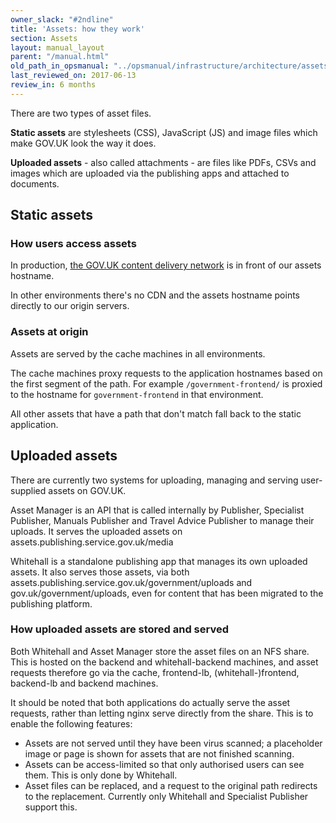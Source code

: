 ```yaml
---
owner_slack: "#2ndline"
title: 'Assets: how they work'
section: Assets
layout: manual_layout
parent: "/manual.html"
old_path_in_opsmanual: "../opsmanual/infrastructure/architecture/assets.md"
last_reviewed_on: 2017-06-13
review_in: 6 months
---
```


There are two types of asset files.

**Static assets** are stylesheets (CSS), JavaScript (JS) and image files which
make GOV.UK look the way it does. 

**Uploaded assets** - also called attachments - are files like PDFs, CSVs and
images which are uploaded via the publishing apps and attached to documents.

## Static assets

### How users access assets

In production, [the GOV.UK content delivery network](cdn.html)
is in front of our assets hostname.

In other environments there's no CDN and the assets hostname points
directly to our origin servers.

### Assets at origin

Assets are served by the cache machines in all environments.

The cache machines proxy requests to the application hostnames based
on the first segment of the path. For example `/government-frontend/`
is proxied to the hostname for `government-frontend` in that environment.

All other assets that have a path that don't match fall back to the
static application.

## Uploaded assets

There are currently two systems for uploading, managing and serving
user-supplied assets on GOV.UK.
 
Asset Manager is an API that is called internally by Publisher, Specialist
Publisher, Manuals Publisher and Travel Advice Publisher to manage their
uploads. It serves the uploaded assets on assets.publishing.service.gov.uk/media
 
Whitehall is a standalone publishing app that manages its own uploaded assets.
It also serves those assets, via both
assets.publishing.service.gov.uk/government/uploads and
gov.uk/government/uploads, even for content that has been migrated to the
publishing platform.

### How uploaded assets are stored and served

Both Whitehall and Asset Manager store the asset files on an NFS share. This is
hosted on the backend and whitehall-backend machines, and asset requests
therefore go via the cache, frontend-lb, (whitehall-)frontend, backend-lb and
backend machines.
 
It should be noted that both applications do actually serve the asset
requests, rather than letting nginx serve directly from the share. This is to
enable the following features:

* Assets are not served until they have been virus scanned; a placeholder image
  or page is shown for assets that are not finished scanning.
* Assets can be access-limited so that only authorised users can see them. This 
  is only done by Whitehall.
* Asset files can be replaced, and a request to the original path redirects to
  the replacement. Currently only Whitehall and Specialist Publisher support
  this.

